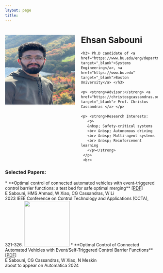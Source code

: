 ```yaml
---
layout: page
title: 
---
```


<div style="clear: both;">
  <div style="float: left; margin-right:20px;">
    <img src="EhsanSabouni.jpg" alt="" width="230" height="230">
  </div>
  <div>
    <h1> Ehsan Sabouni </h1>
    
    <h3> Ph.D candidate of <a href="https://www.bu.edu/eng/departments/se/" target="_blank">Systems Engineering</a>, <a href="https://www.bu.edu" target="_blank">Boston University</a> </h3>
    
    <p> <strong>Advisor:</strong> <a href="https://christosgcassandras.org/" target="_blank"> Prof. Christos Cassandras </a> </p>
    
    <p> <strong>Research Interests:
       <p>
       &nbsp; Safety-critical systems
       <br> &nbsp; Autonomous driving
       <br> &nbsp; Multi-agent systems
       <br> &nbsp; Reinforcement learning
       </p></strong>
     </p>
     <br>
<h3> <strong>Selected Papers:</strong> </h3>
</div>
</div>
* **Optimal control of connected automated vehicles with event-triggered control barrier functions: a test bed for safe optimal merging** [<a href="https://ieeexplore.ieee.org/abstract/document/10253379" target="_blank">PDF</a>]
  <br> E Sabouni, HMS Ahmad, W Xiao, CG Cassandras, W Li
  <br> 2023 IEEE Conference on Control Technology and Applications (CCTA), 321-326.	
  <img src="video1.gif" width="150" height="150">
* **Optimal Control of Connected Automated Vehicles with Event/Self-Triggered Control Barrier Functions** [<a href="https://arxiv.org/abs/2209.13053" target="_blank">PDF</a>]
  <br> E Sabouni, CG Cassandras, W Xiao, N Meskin
    <br> about to appear on Automatica 2024
